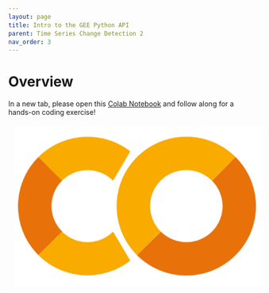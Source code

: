 ```yaml
---
layout: page
title: Intro to the GEE Python API
parent: Time Series Change Detection 2
nav_order: 3
---
```


# Overview

In a new tab, please open this [Colab Notebook](https://colab.research.google.com/drive/1w_7nV8ZBQyHUQyNCCQBIaqqrBDqItU3h?usp=sharing) and follow along for a hands-on coding exercise!

<img align="center" src="../images/time-series-2/colab-logo.PNG" hspace="12" vspace="8" width="500">